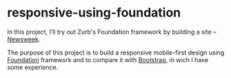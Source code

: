 # responsive-using-foundation
In this project, I’ll try out Zurb's Foundation framework by building a site – [Newsweek](https://www.newsweek.com/).

The purpose of this project is to build a responsive mobile-first design using [Foundation](https://foundation.zurb.com/) framework and to compare it with [Bootstrap](https://getbootstrap.com/), in wich I have some experience.
